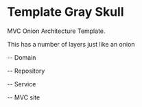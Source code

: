 Template Gray Skull
=============

MVC Onion Architecture Template.


This has a number of layers just like an onion

-- Domain



-- Repository




-- Service




-- MVC site